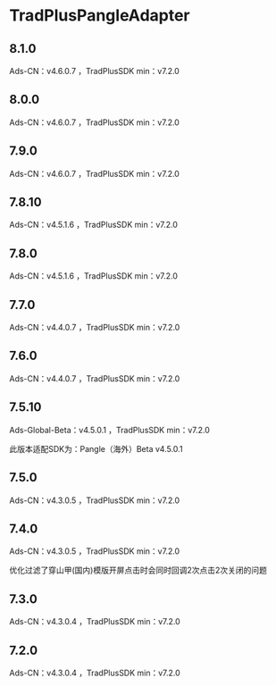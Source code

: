 # TradPlusPangleAdapter

## 8.1.0

Ads-CN：v4.6.0.7 ，TradPlusSDK min：v7.2.0

## 8.0.0

Ads-CN：v4.6.0.7 ，TradPlusSDK min：v7.2.0

## 7.9.0

Ads-CN：v4.6.0.7 ，TradPlusSDK min：v7.2.0

## 7.8.10

Ads-CN：v4.5.1.6 ，TradPlusSDK min：v7.2.0

## 7.8.0

Ads-CN：v4.5.1.6 ，TradPlusSDK min：v7.2.0

## 7.7.0

Ads-CN：v4.4.0.7 ，TradPlusSDK min：v7.2.0

## 7.6.0

Ads-CN：v4.4.0.7 ，TradPlusSDK min：v7.2.0

## 7.5.10

Ads-Global-Beta：v4.5.0.1 ，TradPlusSDK min：v7.2.0

此版本适配SDK为：Pangle（海外）Beta v4.5.0.1


## 7.5.0

Ads-CN：v4.3.0.5 ，TradPlusSDK min：v7.2.0

## 7.4.0

Ads-CN：v4.3.0.5 ，TradPlusSDK min：v7.2.0

优化过滤了穿山甲(国内)模版开屏点击时会同时回调2次点击2次关闭的问题

## 7.3.0

Ads-CN：v4.3.0.4 ，TradPlusSDK min：v7.2.0

## 7.2.0

Ads-CN：v4.3.0.4 ，TradPlusSDK min：v7.2.0